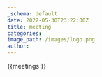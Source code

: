 ```yaml
---
_schema: default
date: 2022-05-30T23:22:00Z
title: meeting
categories:
image_path: /images/logo.png
author:
---
```


{{meetings }}
